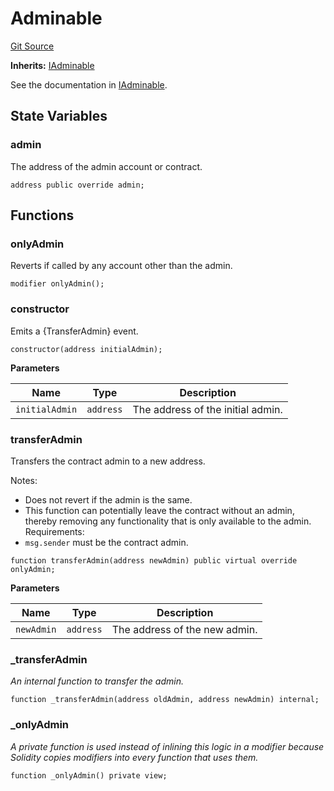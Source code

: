 # Adminable

[Git Source](https://github.com/sablier-labs/evm-utils/blob/0b3bc38ab8badd135fc178b757afaf6902f1f63c/src/Adminable.sol)

**Inherits:** [IAdminable](/reference/airdrops/contracts/interfaces/interface.IAdminable.md)

See the documentation in [IAdminable](/reference/airdrops/contracts/interfaces/interface.IAdminable.md).

## State Variables

### admin

The address of the admin account or contract.

```solidity
address public override admin;
```

## Functions

### onlyAdmin

Reverts if called by any account other than the admin.

```solidity
modifier onlyAdmin();
```

### constructor

Emits a {TransferAdmin} event.

```solidity
constructor(address initialAdmin);
```

**Parameters**

| Name           | Type      | Description                       |
| -------------- | --------- | --------------------------------- |
| `initialAdmin` | `address` | The address of the initial admin. |

### transferAdmin

Transfers the contract admin to a new address.

Notes:

- Does not revert if the admin is the same.
- This function can potentially leave the contract without an admin, thereby removing any functionality that is only
  available to the admin. Requirements:
- `msg.sender` must be the contract admin.

```solidity
function transferAdmin(address newAdmin) public virtual override onlyAdmin;
```

**Parameters**

| Name       | Type      | Description                   |
| ---------- | --------- | ----------------------------- |
| `newAdmin` | `address` | The address of the new admin. |

### \_transferAdmin

_An internal function to transfer the admin._

```solidity
function _transferAdmin(address oldAdmin, address newAdmin) internal;
```

### \_onlyAdmin

_A private function is used instead of inlining this logic in a modifier because Solidity copies modifiers into every
function that uses them._

```solidity
function _onlyAdmin() private view;
```
